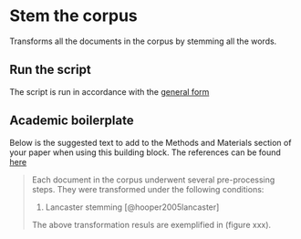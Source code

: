 # Stem the corpus

Transforms all the documents in the corpus by stemming all the words.

## Run the script

The script is run in accordance with the [general form](../README.md#scripts)

## Academic boilerplate

Below is the suggested text to add to the Methods and Materials section of your paper when using this building block.
The references can be found [here](./references.bib)

> Each document in the corpus underwent several pre-processing steps.
> They were transformed under the following conditions:
>
> 1. Lancaster stemming [@hooper2005lancaster]
>
> The above transformation resuls are exemplified in (figure xxx).
